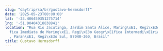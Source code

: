 ```yaml
---
slug: "daytrip/sa/br/gustavo-hermsdorff"
date: '2025-05-23T00:00:00'
lat: '-23.406459351275714'
lng: '-51.90404318038941'
location: "Rua Rio Jacutinga, Jardim Santa Alice, Maring\xE1, Regi\xE3o Geogr\xE1\
  fica Imediata de Maring\xE1, Regi\xE3o Geogr\xE1fica Intermedi\xE1ria de Maring\xE1\
  , Paran\xE1, Regi\xE3o Sul, 87040-360, Brasil"
title: Gustavo Hermsdorff
---
```




